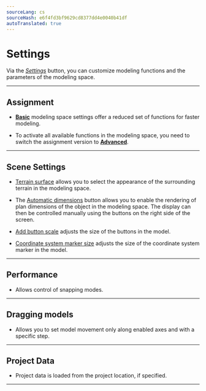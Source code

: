 ```yaml
---
sourceLang: cs
sourceHash: e6f4fd3bf9629cd8377dd4e0040b41df
autoTranslated: true
---
```


<h1>Settings</h1>

  <p>Via the <u><i>Settings</i></u> button, you can customize modeling functions and the parameters of the modeling space.</p>

  <hr class="main">

  <h2>Assignment</h2>
  <ul>
    <li><p><u><b>Basic</b></u> modeling space settings offer a reduced set of functions for faster modeling.</p></li>
    <li><p>To activate all available functions in the modeling space, you need to switch the assignment version to <u><b>Advanced</b></u>.</p></li>
  </ul>

  <hr class="main">

  <h2>Scene Settings</h2>
  <ul>
    <li><p><u>Terrain surface</u> allows you to select the appearance of the surrounding terrain in the modeling space.</p></li>
    <li><p>The <u>Automatic dimensions</u> button allows you to enable the rendering of plan dimensions of the object in the modeling space. The display can then be controlled manually using the buttons on the right side of the screen.</p></li>
    <li><p><u>Add button scale</u> adjusts the size of the buttons in the model.</p></li>
    <li><p><u>Coordinate system marker size</u> adjusts the size of the coordinate system marker in the model.</p></li>
  </ul>

  <hr class="main">

  <h2>Performance</h2>
  <ul>
  <li><p>Allows control of snapping modes.</p></li>
  </ul>

  <hr class="main">

  <h2>Dragging models</h2>
  <ul>
  <li><p>Allows you to set model movement only along enabled axes and with a specific step.</p></li>
  </ul>

  <hr class="main">

  <h2>Project Data</h2>
  <ul>
  <li><p>Project data is loaded from the project location, if specified.</p></li>
  </ul>

  <hr class="main">

<!-- product: HiStruct Roofs -->